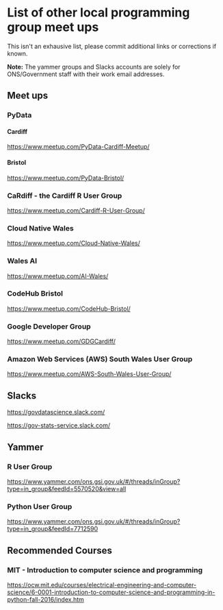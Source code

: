  # List of other local programming group meet ups 
  This isn't an exhausive list, please commit additional links or corrections if known. 
  
  **Note:** The yammer groups and Slacks accounts are solely for ONS/Government staff with their work email addresses.
  
  ## Meet ups
  ### PyData
  #### Cardiff
  https://www.meetup.com/PyData-Cardiff-Meetup/ 
  #### Bristol
  https://www.meetup.com/PyData-Bristol/
  
  ### CaRdiff - the Cardiff R User Group
  https://www.meetup.com/Cardiff-R-User-Group/
  
  ### Cloud Native Wales
  https://www.meetup.com/Cloud-Native-Wales/
  
  ### Wales AI
  https://www.meetup.com/AI-Wales/
  
  ### CodeHub Bristol
  https://www.meetup.com/CodeHub-Bristol/ 
  
  ### Google Developer Group
  https://www.meetup.com/GDGCardiff/
  
  ### Amazon Web Services (AWS) South Wales User Group
  https://www.meetup.com/AWS-South-Wales-User-Group/
  
  ## Slacks
  https://govdatascience.slack.com/
  
  https://gov-stats-service.slack.com/
  
  ## Yammer
  ### R User Group
  https://www.yammer.com/ons.gsi.gov.uk/#/threads/inGroup?type=in_group&feedId=5570520&view=all
  ### Python User Group
  https://www.yammer.com/ons.gsi.gov.uk/#/threads/inGroup?type=in_group&feedId=7712590
  
  ## Recommended Courses
  ### MIT - Introduction to computer science and programming
  https://ocw.mit.edu/courses/electrical-engineering-and-computer-science/6-0001-introduction-to-computer-science-and-programming-in-python-fall-2016/index.htm
